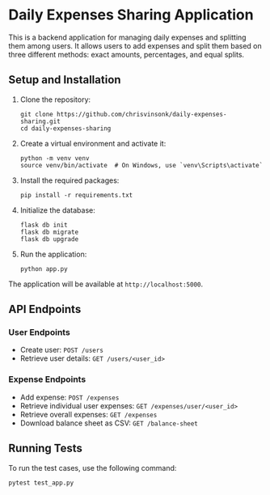 # Daily Expenses Sharing Application

This is a backend application for managing daily expenses and splitting them among users. It allows users to add expenses and split them based on three different methods: exact amounts, percentages, and equal splits.

## Setup and Installation

1. Clone the repository:
   ```
   git clone https://github.com/chrisvinsonk/daily-expenses-sharing.git
   cd daily-expenses-sharing
   ```

2. Create a virtual environment and activate it:
   ```
   python -m venv venv
   source venv/bin/activate  # On Windows, use `venv\Scripts\activate`
   ```

3. Install the required packages:
   ```
   pip install -r requirements.txt
   ```

4. Initialize the database:
   ```
   flask db init
   flask db migrate
   flask db upgrade
   ```

5. Run the application:
   ```
   python app.py
   ```

The application will be available at `http://localhost:5000`.

## API Endpoints

### User Endpoints

- Create user: `POST /users`
- Retrieve user details: `GET /users/<user_id>`

### Expense Endpoints

- Add expense: `POST /expenses`
- Retrieve individual user expenses: `GET /expenses/user/<user_id>`
- Retrieve overall expenses: `GET /expenses`
- Download balance sheet as CSV: `GET /balance-sheet`

## Running Tests

To run the test cases, use the following command:

```
pytest test_app.py
```
